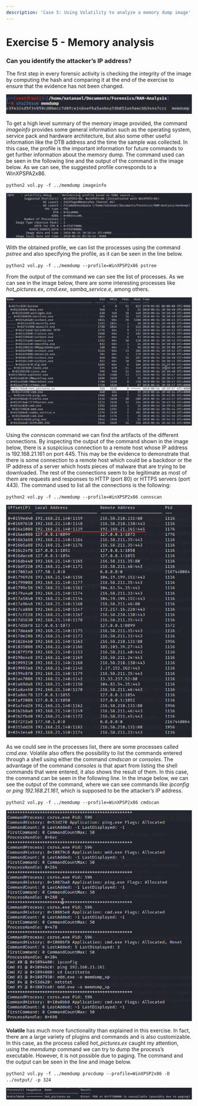 ```yaml
---
description: 'Case 5: Using Volatility to analyze a memory dump image'
---
```


# Exercise 5 - Memory analysis

### Can you identify the attacker’s IP address? <a href="#_eotd976setyp" id="_eotd976setyp"></a>

The first step in every forensic activity is checking the integrity of the image by computing the hash and comparing it at the end of the exercise to ensure that the evidence has not been changed.

![](<../.gitbook/assets/0 (3).png>)

To get a high level summary of the memory image provided, the command _imageinfo_ provides some general information such as the operating system, service pack and hardware architecture, but also some other useful information like the DTB address and the time the sample was collected. In this case, the profile is the important information for future commands to get further information about the memory dump. The command used can be seen in the following line and the output of the command in the image below. As we can see, the suggested profile corresponds to a WinXPSPA2x86.

`python2 vol.py -f ../memdump imageinfo`

![](<../.gitbook/assets/1 (3).png>)

With the obtained profile, we can list the processes using the command _pstree_ and also specifying the profile, as it can be seen in the line below.

`python2 vol.py -f ../memdump --profile=WinXPSP2x86 pstree`

From the output of the command we can see the list of processes. As we can see in the image below, there are some interesting processes like _hot\_pictures.ex_, _cmd.exe_, _samba\_service.e_, among others.

![](../.gitbook/assets/2.png)

Using the _connscan_ command we can find the artifacts of the different connections. By inspecting the output of the command shown in the image below, there is a suspicious connection to a remote host whose IP address is 192.168.21.161 on port 445. This may be the evidence to demonstrate that there is some connection to a remote host which could be a backdoor or the IP address of a server which hosts pieces of malware that are trying to be downloaded. The rest of the connections seem to be legitimate as most of them are requests and responses to HTTP (port 80) or HTTPS servers (port 443). The command used to list all the connections is the following:

`python2 vol.py -f ../memdump --profile=WinXPSP2x86 connscan`

![](<../.gitbook/assets/3 (4).png>)

As we could see in the processes list, there are some processes called _cmd.exe_. Volatile also offers the possibility to list the commands entered through a shell using either the command _cmdscan_ or _consoles_. The advantage of the command _consoles_ is that apart from listing the shell commands that were entered, it also shows the result of them. In this case, the command can be seen in the following line. In the image below, we can see the output of the command, where we can see commands like _ipconfig_ or _ping 192.168.21.161_, which is supposed to be the attacker’s IP address.

`python2 vol.py -f ../memdump --profile=WinXPSP2x86 cmdscan`

![](<../.gitbook/assets/4 (4).png>)

**Volatile** has much more functionality than explained in this exercise. In fact, there are a large variety of plugins and commands and is also customizable. In this case, as the process called _hot\_pictures.ex_ caught my attention, using the _memdump_ command we can try to dump the process’s executable. However, it is not possible due to paging. The command and the output can be seen in the line and image below.

`python2 vol.py -f ../memdump procdump --profile=WinXPSP2x86 -D ../output/ -p 324`

![](<../.gitbook/assets/5 (5).png>)
